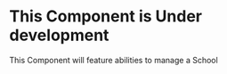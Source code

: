 This Component is Under development
================================================================================

This Component will feature abilities to manage a School